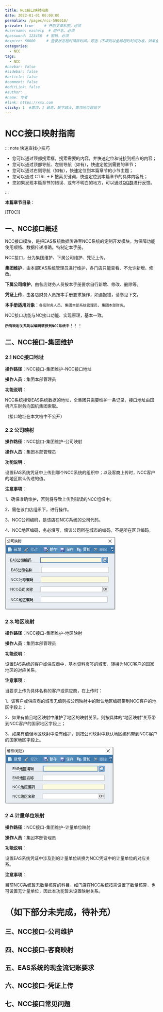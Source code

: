 ```yaml
---
title: NCC接口映射指南
date: 2022-01-01 00:00:00
permalink: /pages/ncc-590010/
private: true     # 开启文章私密，必须
#username: eashelp  # 用户名，必须
#password: 123456  # 密码，必须
#expire: 60000     # 登录状态超时清除时间，可选（不填则以全局超时时间为准，如果全局没有设置，则默认是一天）
categories:
  - NCC
tags:
  - NCC
#navbar: false
#sidebar: false
#article: false
#comment: false
#editLink: false
#author:
#name: 作者
#link: https://xxx.com
sticky: 1  #置顶，1 最高，数字越大，置顶地位越低下
---
```


# NCC接口映射指南

::: note 快速查找小技巧

- 您可以通过顶部搜索框，搜索需要的内容，并快速定位和链接到相应的内容；
- 您可以通过顶部导航、左侧导航（如有），快速定位到需要的章节；
- 您可以通过右侧导航（如有），快速定位到本篇章节的小节主题；
- 您可以通过 CTRL + F 搜索关键词，快速定位到本篇章节的具体内容处；
- 您如果发现本篇章节的错误、或有不明白的地方，可以通过[QQ群](https://jq.qq.com/?_wv=1027&k=Y6HPvi87)进行反馈。

:::

**本篇章节目录**：

[[TOC]]

## 一、NCC接口概述

NCC接口模块，是把EAS系统数据传递至NCC系统的定制开发模块。为保障功能使用顺畅、数据传递准确，特制定本手册。

NCC接口，分为集团维护、下属公司维护、凭证上传。

**集团维护**，由本部EAS系统管理员进行维护，各门店只能查看、不允许新增、修改。

**下属公司维护**，由各店财务人员按本手册要求自行新增、修改、删除等。

**凭证上传**，由各店财务人员按本手册要求操作，如遇报错，请参见下文。

**本手册适用对象**：`各店财务人员`、`集团本部系统管理员`、`集团本部财务`。

NCC接口功能与NC接口功能、实现原理，基本一致。

**`所有映射关系均以编码转换到NCC系统中`**！！！



## 二、NCC接口-集团维护

### 2.1 NCC接口地址

**操作路径**：NCC接口-集团维护-NCC接口地址

**操作人员**：集团本部管理员

**功能说明**：

NCC系统接受EAS系统数据的地址，全集团只需要维护一条记录，接口地址由国机汽车财务向国机集团索取。

（接口地址在本文档中不公开）



### 2.2 公司映射

**操作路径**：NCC接口-集团维护-公司映射

**操作人员**：集团本部管理员

**功能说明**：

设置EAS系统凭证中上传到哪个NCC系统的组织中；以及客商上传时，NCC客户的地区默认传递的值。

**注意事项**：

1、确保准确维护，否则将导致上传到错误的NCC组织中。

2、需在该门店组织下，进行操作。

3、NCC公司编码，是该店在NCC系统的公司代码。

4、NCC地区编码，务必填写，填该公司所在城市的编码，不是所在区县编码。

![](/easpublic/easimg/ncc-590010-01.png)



### 2.3.地区映射

**操作路径**：NCC接口-集团维护-地区映射

**操作人员**：集团本部管理员

**功能说明**：

设置EAS系统的客户或供应商中，基本资料页签的城市，转换为NCC客户的国家地区的对应关系。

**注意事项**：

当要求上传为具体名称的客户或供应商，在上传时：

1、该客户或供应商的城市无值则按公司映射中的默认地区编码带到NCC客户的地区字段上；

2、如果有值且地区映射中维护了地区的映射关系，则按具体的“地区映射”关系带到NCC客户的国家地区字段上；

3、如果有值但地区映射中没有维护，则按公司映射中默认地区编码带到NCC客户的国家地区字段上。

![](/easpublic/easimg/ncc-590010-02.png)

### 2.4.计量单位映射

**操作路径**：NCC接口-集团维护-计量单位映射

**操作人员**：集团本部管理员

**功能说明**：

设置EAS系统凭证中涉及到的计量单位转换为NCC凭证中的计量单位的对应关系。

**注意事项**：

目前NCC系统暂无数量核算的科目。如门店在NCC系统按需设置了数量核算，也可设置无计量单位，因此本功能暂未设置映射关系。



# （如下部分未完成，待补充）

## 三、NCC接口-公司维护



## 四、NCC接口-客商映射



## 五、EAS系统的现金流记账要求



## 六、NCC接口-凭证上传



## 七、NCC接口常见问题

